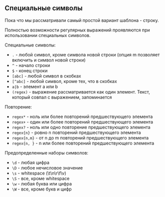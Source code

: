 ## Специальные символы
Пока что мы рассматривали самый простой вариант шаблона - строку.

Полностью возможности регулярных выражений проявляются при использовании специальных символов.

Специальные символы:
* ```.``` - любой символ, кроме символа новой строки (опция m позволяет включить и символ новой строки)
* ```^``` - начало строки
* ```$``` - конец строки
* ```[abc]``` - любой символ в скобках
* ```[^abc]``` - любой символ, кроме тех, что в скобках
* ```a|b``` - элемент a или b
* ```(regex)``` - выражение рассматривается как один элемент. Текст, который совпал с выражением, запоминается

Повторение:
* ```regex*``` - ноль или более повторений предшествующего элемента
* ```regex+``` - один или более повторений предшествующего элемента
* ```regex?``` - ноль или одно повторение предшествующего элемента
* ```regex{n}``` - ровно n повторений предшествующего элемента
* ```regex{n,m}``` - от n до m повторений предшествующего элемента
* ```regex{n, }``` - n или более повторений предшествующего элемента

Предопределенные наборы символов:
* ```\d``` - любая цифра
* ```\D``` - любое нечисловое значение
* ```\s``` - whitespace (\t\n\r\f\v)
* ```\S``` - все, кроме whitespace
* ```\w``` - любая буква или цифра
* ```\W``` - все, кроме букв и цифр


